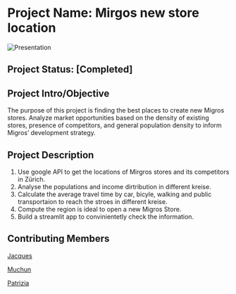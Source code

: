 # Project Name: Mirgos new store location
![Presentation](https://docs.google.com/presentation/d/1hoYELIdoJNQRqMyYMmblM2QrHYWY2cwi/edit#slide=id.p1)

## Project Status: [Completed]

## Project Intro/Objective
The purpose of this project is finding the best places to create new Migros stores. Analyze market opportunities based on the density of existing stores, presence of competitors, and general population density to inform Migros’ development strategy. 


## Project Description
1. Use google API to get the locations of Mirgros stores and its competitors in Zürich.
2. Analyse the populations and income dirtribution in different kreise.
3. Calculate the average travel time by car, bicyle, walking and public transportaion to reach the stroes in different kreise. 
4. Compute the region is ideal to open a new Migros Store.
5. Build a streamlit app to convinientetly check the information.


## Contributing Members
[Jacques](https://github.com/jstimolo)

[Muchun](https://github.com/Muisbrilliant)

[Patrizia](https://github.com/pw2204)
